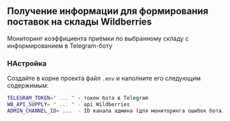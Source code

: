 ## Получение информации для формирования поставок на склады Wildberries
Мониторинг коэффициента приёмки по выбранному складу с информированием в Telegram-боту

### НАстройка
Создайте в корне проекта файл `.env` и наполните его следующим содержимым:

```bash
TELEGRAM_TOKEN=" ... " - токен бота в Telegram
WB_API_SUPPLY= " ... " - api Wildberries
ADMIN_CHANNEL_ID= ...  - ID канала админа (для мониторинга ошибок бота)
```